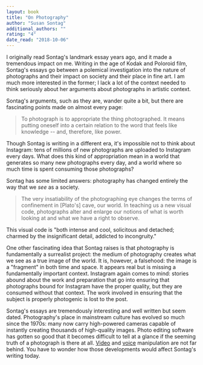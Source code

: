 ```yaml
---
layout: book
title: "On Photography"
author: "Susan Sontag"
additional_authors: ""
rating: "4"
date_read: "2018-10-06"
---
```


I originally read Sontag's landmark essay years ago, and it made a tremendous
impact on me. Writing in the age of Kodak and Poloroid film, Sontag's essays go
between a polemical investigation into the nature of photographs and their
impact on society and their place in fine art. I am much more interested in the
former; I lack a lot of the context needed to think seriously about her
arguments about photographs in artistic context.

Sontag's arguments, such as they are, wander quite a bit, but there are
fascinating points made on almost every page:

> To photograph is to appropriate the thing photographed. It means putting
> oneself into a certain relation to the word that feels like knowledge -- and,
> therefore, like power.

Though Sontag is writing in a different era, it's impossible not to think about
Instagram: tens of millions of new photographs are uploaded to Instagram every
days. What does this kind of appropriation mean in a world that generates so many new
photographs every day, and a world where so much time is spent consuming those
photographs?

Sontag has some limited answers: photography has changed entirely the way that
we *see* as a society.

> The very insatiability of the photographing eye changes the terms of
> confinement in [Plato's] cave, our world. In teaching us a new visual code,
> photographs alter and enlarge our notions of what is worth looking at and what
> we have a right to observe.

This visual code is "both intense and cool, solicitous and detached; charmed by
the insignificant detail, addicted to incongruity." 

One other fascinating idea that Sontag raises is that photography is
fundamentally a surrealist project: the medium of photography creates what
we see as a true image of the world. It is, however, a falsehood: the image is a
"fragment" in both time and space. It appears real but is missing a
fundamentally important context. Instagram again comes to mind: stories abound
about the work and preparation that go into ensuring that photographs bound for
Instagram have the proper quality, but they are consumed without that context.
The work involved in ensuring that the subject is properly photogenic is lost to
the post.

Sontag's essays are tremendously interesting and well written but seem dated.
Photography's place in mainstream culture has evolved so much since the 1970s:
many now carry high-powered cameras capable of instantly creating thousands of
high-quality images. Photo editing software has gotten so good that it becomes
difficult to tell at a glance if the seeming truth of a photograph is there at
all. [Video](https://www.theverge.com/2018/9/14/17859188/ai-deepfakes-national-security-threat-lawmakers-letter-intelligence-community) 
and [voice](https://lyrebird.ai/) manipulation are not far behind. You have to
wonder how those developments would affect Sontag's writing today.

